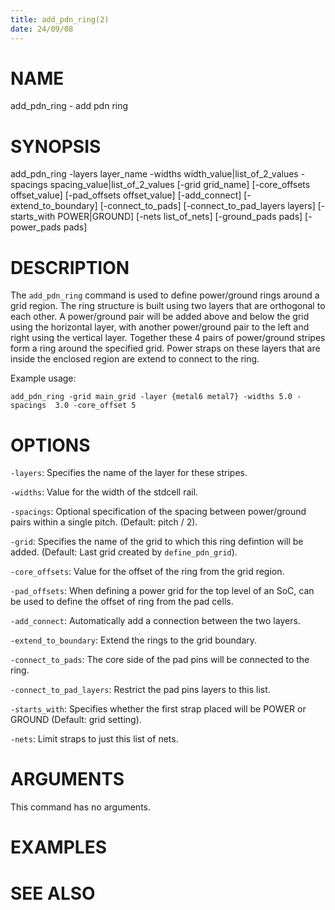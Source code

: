 ```yaml
---
title: add_pdn_ring(2)
date: 24/09/08
---
```


# NAME

add_pdn_ring - add pdn ring

# SYNOPSIS

add_pdn_ring 
    -layers layer_name
    -widths width_value|list_of_2_values
    -spacings spacing_value|list_of_2_values
    [-grid grid_name]
    [-core_offsets offset_value]
    [-pad_offsets offset_value]
    [-add_connect]
    [-extend_to_boundary]
    [-connect_to_pads]
    [-connect_to_pad_layers layers]
    [-starts_with POWER|GROUND]
    [-nets list_of_nets]
    [-ground_pads pads]
    [-power_pads pads]



# DESCRIPTION

The `add_pdn_ring` command is used to define power/ground rings around a grid region.
The ring structure is built using two layers that are orthogonal to each other.
A power/ground pair will be added above and below the grid using the horizontal
layer, with another power/ground pair to the left and right using the vertical layer.
Together these 4 pairs of power/ground stripes form a ring around the specified grid.
Power straps on these layers that are inside the enclosed region are extend to 
connect to the ring.

Example usage: 

```
add_pdn_ring -grid main_grid -layer {metal6 metal7} -widths 5.0 -spacings  3.0 -core_offset 5
```

# OPTIONS

`-layers`:  Specifies the name of the layer for these stripes.

`-widths`:  Value for the width of the stdcell rail.

`-spacings`:  Optional specification of the spacing between power/ground pairs within a single pitch. (Default: pitch / 2).

`-grid`:  Specifies the name of the grid to which this ring defintion will be added. (Default: Last grid created by `define_pdn_grid`).

`-core_offsets`:  Value for the offset of the ring from the grid region.

`-pad_offsets`:  When defining a power grid for the top level of an SoC, can be used to define the offset of ring from the pad cells.

`-add_connect`:  Automatically add a connection between the two layers.

`-extend_to_boundary`:  Extend the rings to the grid boundary.

`-connect_to_pads`:  The core side of the pad pins will be connected to the ring.

`-connect_to_pad_layers`:  Restrict the pad pins layers to this list.

`-starts_with`:  Specifies whether the first strap placed will be POWER or GROUND (Default: grid setting).

`-nets`:  Limit straps to just this list of nets.

# ARGUMENTS

This command has no arguments.

# EXAMPLES

# SEE ALSO
